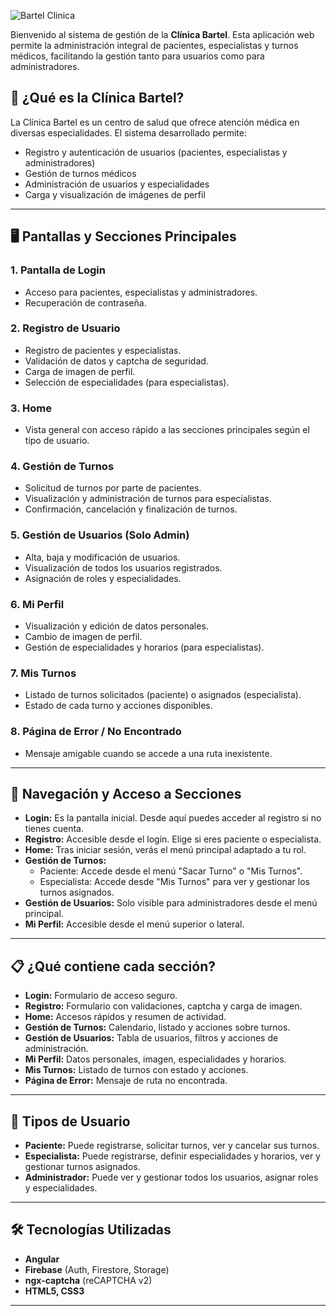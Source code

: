 ![Bartel Clinica](https://github.com/user-attachments/assets/2a12bd0f-70ef-42e7-952a-a8a1414ba121)

Bienvenido al sistema de gestión de la **Clínica Bartel**. Esta aplicación web permite la administración integral de pacientes, especialistas y turnos médicos, facilitando la gestión tanto para usuarios como para administradores.

## 🏥 ¿Qué es la Clínica Bartel?
La Clínica Bartel es un centro de salud que ofrece atención médica en diversas especialidades. El sistema desarrollado permite:
- Registro y autenticación de usuarios (pacientes, especialistas y administradores)
- Gestión de turnos médicos
- Administración de usuarios y especialidades
- Carga y visualización de imágenes de perfil

---

## 🖥️ Pantallas y Secciones Principales

### 1. **Pantalla de Login**
- Acceso para pacientes, especialistas y administradores.
- Recuperación de contraseña.

### 2. **Registro de Usuario**
- Registro de pacientes y especialistas.
- Validación de datos y captcha de seguridad.
- Carga de imagen de perfil.
- Selección de especialidades (para especialistas).

### 3. **Home**
- Vista general con acceso rápido a las secciones principales según el tipo de usuario.

### 4. **Gestión de Turnos**
- Solicitud de turnos por parte de pacientes.
- Visualización y administración de turnos para especialistas.
- Confirmación, cancelación y finalización de turnos.

### 5. **Gestión de Usuarios (Solo Admin)**
- Alta, baja y modificación de usuarios.
- Visualización de todos los usuarios registrados.
- Asignación de roles y especialidades.

### 6. **Mi Perfil**
- Visualización y edición de datos personales.
- Cambio de imagen de perfil.
- Gestión de especialidades y horarios (para especialistas).

### 7. **Mis Turnos**
- Listado de turnos solicitados (paciente) o asignados (especialista).
- Estado de cada turno y acciones disponibles.

### 8. **Página de Error / No Encontrado**
- Mensaje amigable cuando se accede a una ruta inexistente.

---

## 🚦 Navegación y Acceso a Secciones

- **Login:** Es la pantalla inicial. Desde aquí puedes acceder al registro si no tienes cuenta.
- **Registro:** Accesible desde el login. Elige si eres paciente o especialista.
- **Home:** Tras iniciar sesión, verás el menú principal adaptado a tu rol.
- **Gestión de Turnos:**
  - Paciente: Accede desde el menú "Sacar Turno" o "Mis Turnos".
  - Especialista: Accede desde "Mis Turnos" para ver y gestionar los turnos asignados.
- **Gestión de Usuarios:** Solo visible para administradores desde el menú principal.
- **Mi Perfil:** Accesible desde el menú superior o lateral.

---

## 📋 ¿Qué contiene cada sección?

- **Login:** Formulario de acceso seguro.
- **Registro:** Formulario con validaciones, captcha y carga de imagen.
- **Home:** Accesos rápidos y resumen de actividad.
- **Gestión de Turnos:** Calendario, listado y acciones sobre turnos.
- **Gestión de Usuarios:** Tabla de usuarios, filtros y acciones de administración.
- **Mi Perfil:** Datos personales, imagen, especialidades y horarios.
- **Mis Turnos:** Listado de turnos con estado y acciones.
- **Página de Error:** Mensaje de ruta no encontrada.

---

## 👤 Tipos de Usuario

- **Paciente:** Puede registrarse, solicitar turnos, ver y cancelar sus turnos.
- **Especialista:** Puede registrarse, definir especialidades y horarios, ver y gestionar turnos asignados.
- **Administrador:** Puede ver y gestionar todos los usuarios, asignar roles y especialidades.

---

## 🛠️ Tecnologías Utilizadas
- **Angular**
- **Firebase** (Auth, Firestore, Storage)
- **ngx-captcha** (reCAPTCHA v2)
- **HTML5, CSS3**
---
